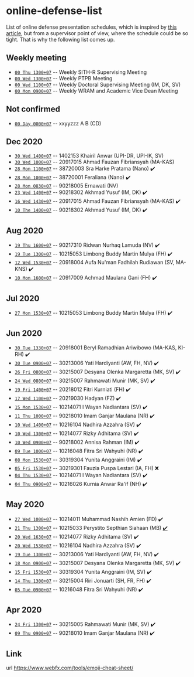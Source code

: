 # online-defense-list
List of online defense presentation schedules, which is inspired by [this article](https://now.tufts.edu/articles/defense-online-defenses), but from a supervisor point of view, where the schedule could be so tight. That is why the following list comes up.


## Weekly meeting
* [``00 Thu 1300+07``]() -- Weekly SITH-R Supervising Meeting
* [``00 Wed 1300+07``]() -- Weekly PTPB Meeting
* [``00 Wed 1100+07``]() -- Weekly Doctoral Supervising Meeting (IM, DK, SV)
* [``00 Mon 0900+07``]() -- Weekly WRAM and Academic Vice Dean Meeting

## Not confirmed
* [``00 Day 0000+07``]() -- xxyyzzz A B (CD)

## Dec 2020
* [``30 Wed 1400+07``]() -- 1402153 Khairil Anwar (UPI-DR, UPI-IK, SV)
* [``30 Wed 1000+07``]() -- 20917015 Ahmad Fauzan Fibriansyah (MA-KAS)
* [``28 Mon 1100+07``]() -- 38720003 Sra Harke Pratama (Nano) :heavy_check_mark:
* [``28 Mon 1000+07``]() -- 38720001 Feraliana (Nano) :heavy_check_mark:
* [``28 Mon 0830+07``]() -- 90218005 Ernawati (NV)
* [``23 Wed 1400+07``]() -- 90218302 Akhmad Yusuf (IM, DK) :heavy_check_mark:
* [``16 Wed 1430+07``]() -- 20917015 Ahmad Fauzan Fibriansyah (MA-KAS) :heavy_check_mark:
* [``10 The 1400+07``]() -- 90218302 Akhmad Yusuf (IM, DK) :heavy_check_mark:

## Aug 2020
* [``19 Thu 1600+07``]() -- 90217310 Ridwan Nurhaq Lamuda (NV) :heavy_check_mark:
* [``19 Tue 1300+07``]() -- 10215053 Limbong Buddy Martin Mulya (FH) :heavy_check_mark:
* [``12 Wed 1530+07``]() -- 20918004 Aufa Nu'man Fadhilah Rudiawan (SV, MA-KNS) :heavy_check_mark:
* [``10 Mon 1600+07``]() -- 20917009 Achmad Maulana Gani (FH) :heavy_check_mark:

## Jul 2020
* [``27 Mon 1530+07``]() -- 10215053 Limbong Buddy Martin Mulya (FH) :heavy_check_mark:

## Jun 2020
* [``30 Tue 1330+07``]() -- 20918001 Beryl Ramadhian Ariwibowo (MA-KAS, KI-RH) :heavy_check_mark:
* [``30 Tue 0900+07``]() -- 30213006 Yati Hardiyanti (AW, FH, NV) :heavy_check_mark:
* [``26 Fri 0800+07``]() -- 30215007 Desyana Olenka Margaretta (MK, SV) :heavy_check_mark:
* [``24 Wed 0800+07``]() -- 30215007 Rahmawati Munir (MK, SV) :heavy_check_mark:
* [``19 Fri 1400+07``]() -- 20218012 Fitri Kurniati (FH) :heavy_check_mark:
* [``17 Wed 1100+07``]() -- 20219030 Hadyan (FZ) :heavy_check_mark:
* [``15 Mon 1530+07``]() -- 10214071 I Wayan Nadiantara (SV) :heavy_check_mark:
* [``11 Thu 1000+07``]() -- 90218010 Imam Ganjar Maulana (NR) :heavy_check_mark:
* [``10 Wed 1400+07``]() -- 10216104 Nadhira Azzahra (SV) :heavy_check_mark:
* [``10 Wed 1300+07``]() -- 10214077 Rizky Adhitama (SV) :heavy_check_mark:
* [``10 Wed 0900+07``]() -- 90218002 Annisa Rahman (IM) :heavy_check_mark:
* [``09 Tue 1000+07``]() -- 10216048 Fitra Sri Wahyuhi (NR) :heavy_check_mark:
* [``08 Mon 1530+07``]() -- 30319304 Yunita Anggraini (IM) :heavy_check_mark:
* [``05 Fri 1530+07``]() -- 30219301 Fauzia Puspa Lestari (IA, FH) :x:
* [``04 Thu 1530+07``]() -- 10214071 I Wayan Nadiantara (SV) :heavy_check_mark:
* [``04 Thu 0900+07``]() -- 10216026 Kurnia Anwar Ra'if (NH) :heavy_check_mark:

## May 2020
* [``27 Wed 1000+07``]() -- 10214011 Muhammad Nashih Amien (FD) :heavy_check_mark:
* [``21 Thu 1300+07``]() -- 10215033 Perystito Septhian Siahaan (MB) [:heavy_check_mark:](log/10215033.md)
* [``20 Wed 1630+07``]() -- 10214077 Rizky Adhitama (SV) :heavy_check_mark:
* [``20 Wed 1530+07``]() -- 10216104 Nadhira Azzahra (SV) :heavy_check_mark:
* [``19 Tue 1300+07``]() -- 30213006 Yati Hardiyanti (AW, FH, NV) :heavy_check_mark:
* [``18 Mon 0900+07``]() -- 30215007 Desyana Olenka Margaretta (MK, SV) :heavy_check_mark:
* [``15 Fri 1530+07``]() -- 30319304 Yunita Anggraini (IM, SV) :heavy_check_mark:
* [``14 Thu 1300+07``]() -- 30215004 Riri Jonuarti (SH, FR, FH) :heavy_check_mark:
* [``05 Tue 0900+07``]() -- 10216048 Fitra Sri Wahyuhi (NR) :heavy_check_mark:

## Apr 2020
* [``24 Fri 1300+07``]() -- 30215005 Rahmawati Munir (MK, SV) :heavy_check_mark:
* [``09 Thu 0900+07``]() -- 90218010 Imam Ganjar Maulana (NR) :heavy_check_mark:

## Link
url https://www.webfx.com/tools/emoji-cheat-sheet/
